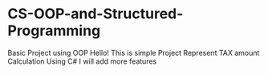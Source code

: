 # CS-OOP-and-Structured-Programming
Basic Project using OOP 
Hello!
This is simple Project Represent TAX amount Calculation Using C# 
I will add more features  
